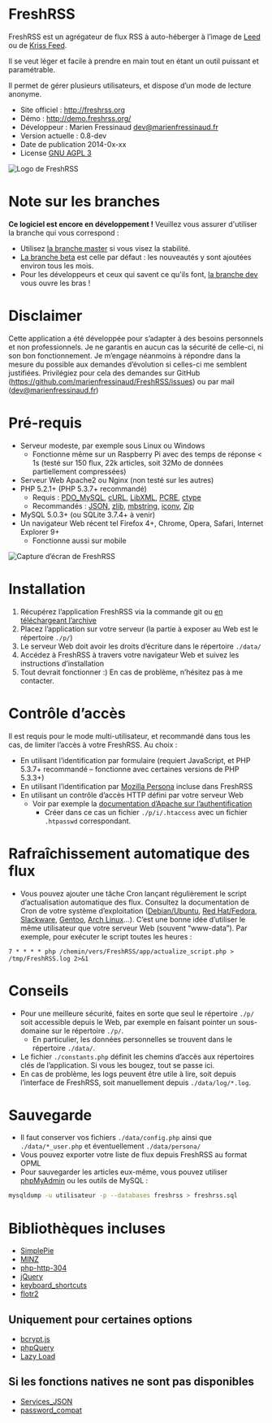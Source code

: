 # FreshRSS
FreshRSS est un agrégateur de flux RSS à auto-héberger à l’image de [Leed](http://projet.idleman.fr/leed/) ou de [Kriss Feed](http://tontof.net/kriss/feed/).

Il se veut léger et facile à prendre en main tout en étant un outil puissant et paramétrable.

Il permet de gérer plusieurs utilisateurs, et dispose d’un mode de lecture anonyme.

* Site officiel : http://freshrss.org
* Démo : http://demo.freshrss.org/
* Développeur : Marien Fressinaud <dev@marienfressinaud.fr>
* Version actuelle : 0.8-dev
* Date de publication 2014-0x-xx
* License [GNU AGPL 3](http://www.gnu.org/licenses/agpl-3.0.html)

![Logo de FreshRSS](http://marienfressinaud.fr/data/images/freshrss/freshrss_title.png)

# Note sur les branches
**Ce logiciel est encore en développement !** Veuillez vous assurer d'utiliser la branche qui vous correspond :

* Utilisez [la branche master](https://github.com/marienfressinaud/FreshRSS/tree/master/) si vous visez la stabilité.
* [La branche beta](https://github.com/marienfressinaud/FreshRSS/tree/beta) est celle par défaut : les nouveautés y sont ajoutées environ tous les mois.
* Pour les développeurs et ceux qui savent ce qu'ils font, [la branche dev](https://github.com/marienfressinaud/FreshRSS/tree/dev) vous ouvre les bras !

# Disclaimer
Cette application a été développée pour s’adapter à des besoins personnels et non professionnels.
Je ne garantis en aucun cas la sécurité de celle-ci, ni son bon fonctionnement.
Je m’engage néanmoins à répondre dans la mesure du possible aux demandes d’évolution si celles-ci me semblent justifiées.
Privilégiez pour cela des demandes sur GitHub
(https://github.com/marienfressinaud/FreshRSS/issues) ou par mail (dev@marienfressinaud.fr)

# Pré-requis
* Serveur modeste, par exemple sous Linux ou Windows
	* Fonctionne même sur un Raspberry Pi avec des temps de réponse < 1s (testé sur 150 flux, 22k articles, soit 32Mo de données partiellement compressées)
* Serveur Web Apache2 ou Nginx (non testé sur les autres)
* PHP 5.2.1+ (PHP 5.3.7+ recommandé)
	* Requis : [PDO_MySQL](http://php.net/pdo-mysql), [cURL](http://php.net/curl), [LibXML](http://php.net/xml), [PCRE](http://php.net/pcre), [ctype](http://php.net/ctype)
	* Recommandés : [JSON](http://php.net/json), [zlib](http://php.net/zlib), [mbstring](http://php.net/mbstring), [iconv](http://php.net/iconv), [Zip](http://php.net/zip)
* MySQL 5.0.3+ (ou SQLite 3.7.4+ à venir)
* Un navigateur Web récent tel Firefox 4+, Chrome, Opera, Safari, Internet Explorer 9+
	* Fonctionne aussi sur mobile

![Capture d’écran de FreshRSS](http://marienfressinaud.fr/data/images/freshrss/freshrss_default-design.png)

# Installation
1. Récupérez l’application FreshRSS via la commande git ou [en téléchargeant l’archive](https://github.com/marienfressinaud/FreshRSS/archive/master.zip)
2. Placez l’application sur votre serveur (la partie à exposer au Web est le répertoire `./p/`)
3. Le serveur Web doit avoir les droits d’écriture dans le répertoire `./data/`
4. Accédez à FreshRSS à travers votre navigateur Web et suivez les instructions d’installation
5. Tout devrait fonctionner :) En cas de problème, n’hésitez pas à me contacter.

# Contrôle d’accès
Il est requis pour le mode multi-utilisateur, et recommandé dans tous les cas, de limiter l’accès à votre FreshRSS. Au choix :
* En utilisant l’identification par formulaire (requiert JavaScript, et PHP 5.3.7+ recommandé – fonctionne avec certaines versions de PHP 5.3.3+)
* En utilisant l’identification par [Mozilla Persona](https://login.persona.org/about) incluse dans FreshRSS
* En utilisant un contrôle d’accès HTTP défini par votre serveur Web
	* Voir par exemple la [documentation d’Apache sur l’authentification](http://httpd.apache.org/docs/trunk/howto/auth.html)
		* Créer dans ce cas un fichier `./p/i/.htaccess` avec un fichier `.htpasswd` correspondant.

# Rafraîchissement automatique des flux
* Vous pouvez ajouter une tâche Cron lançant régulièrement le script d’actualisation automatique des flux.
Consultez la documentation de Cron de votre système d’exploitation ([Debian/Ubuntu](http://doc.ubuntu-fr.org/cron), [Red Hat/Fedora](http://doc.fedora-fr.org/wiki/CRON_:_Configuration_de_t%C3%A2ches_automatis%C3%A9es), [Slackware](http://docs.slackware.com/fr:slackbook:process_control?#cron), [Gentoo](http://wiki.gentoo.org/wiki/Cron/fr), [Arch Linux](http://wiki.archlinux.fr/Cron)…).
C’est une bonne idée d’utiliser le même utilisateur que votre serveur Web (souvent “www-data”).
Par exemple, pour exécuter le script toutes les heures :

```
7 * * * * php /chemin/vers/FreshRSS/app/actualize_script.php > /tmp/FreshRSS.log 2>&1
```

# Conseils
* Pour une meilleure sécurité, faites en sorte que seul le répertoire `./p/` soit accessible depuis le Web, par exemple en faisant pointer un sous-domaine sur le répertoire `./p/`.
	* En particulier, les données personnelles se trouvent dans le répertoire `./data/`.
* Le fichier `./constants.php` définit les chemins d’accès aux répertoires clés de l’application. Si vous les bougez, tout se passe ici.
* En cas de problème, les logs peuvent être utile à lire, soit depuis l’interface de FreshRSS, soit manuellement depuis `./data/log/*.log`.

# Sauvegarde
* Il faut conserver vos fichiers `./data/config.php` ainsi que `./data/*_user.php` et éventuellement `./data/persona/`
* Vous pouvez exporter votre liste de flux depuis FreshRSS au format OPML
* Pour sauvegarder les articles eux-même, vous pouvez utiliser [phpMyAdmin](http://www.phpmyadmin.net) ou les outils de MySQL :

```bash
mysqldump -u utilisateur -p --databases freshrss > freshrss.sql
```


# Bibliothèques incluses
* [SimplePie](http://simplepie.org/)
* [MINZ](https://github.com/marienfressinaud/MINZ)
* [php-http-304](http://alexandre.alapetite.fr/doc-alex/php-http-304/)
* [jQuery](http://jquery.com/)
* [keyboard_shortcuts](http://www.openjs.com/scripts/events/keyboard_shortcuts/)
* [flotr2](http://www.humblesoftware.com/flotr2)

## Uniquement pour certaines options
* [bcrypt.js](https://github.com/dcodeIO/bcrypt.js)
* [phpQuery](http://code.google.com/p/phpquery/)
* [Lazy Load](http://www.appelsiini.net/projects/lazyload)

## Si les fonctions natives ne sont pas disponibles
* [Services_JSON](http://pear.php.net/pepr/pepr-proposal-show.php?id=198)
* [password_compat](https://github.com/ircmaxell/password_compat)
